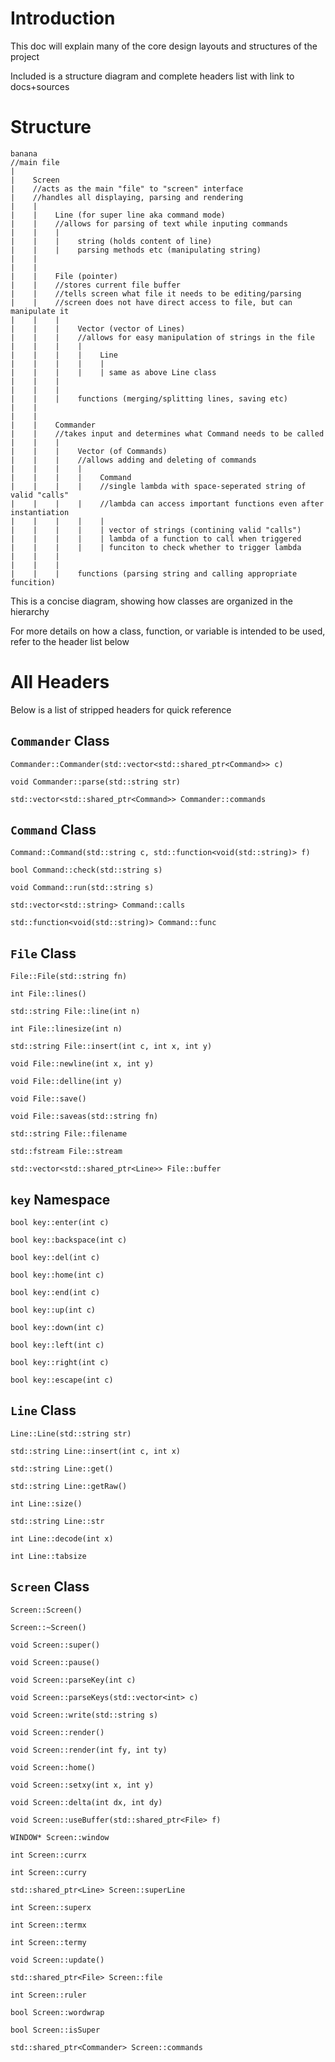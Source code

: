 # Introduction

This doc will explain many of the core design layouts and structures of the project

Included is a structure diagram and complete headers list with link to docs+sources

# Structure

```
banana
//main file
|
|    Screen
|    //acts as the main "file" to "screen" interface
|    //handles all displaying, parsing and rendering
|    |
|    |    Line (for super line aka command mode)
|    |    //allows for parsing of text while inputing commands
|    |    |
|    |    |    string (holds content of line)
|    |    |    parsing methods etc (manipulating string)
|    |
|    |
|    |    File (pointer)
|    |    //stores current file buffer
|    |    //tells screen what file it needs to be editing/parsing
|    |    //screen does not have direct access to file, but can manipulate it
|    |    |
|    |    |    Vector (vector of Lines)
|    |    |    //allows for easy manipulation of strings in the file
|    |    |    |
|    |    |    |    Line
|    |    |    |    |
|    |    |    |    | same as above Line class
|    |    |
|    |    |
|    |    |    functions (merging/splitting lines, saving etc)
|    |
|    |
|    |    Commander
|    |    //takes input and determines what Command needs to be called
|    |    |
|    |    |    Vector (of Commands)
|    |    |    //allows adding and deleting of commands
|    |    |    |
|    |    |    |    Command
|    |    |    |    //single lambda with space-seperated string of valid "calls"
|    |    |    |    //lambda can access important functions even after instantiation
|    |    |    |    |
|    |    |    |    | vector of strings (contining valid "calls")
|    |    |    |    | lambda of a function to call when triggered
|    |    |    |    | funciton to check whether to trigger lambda
|    |    |
|    |    |
|    |    |    functions (parsing string and calling appropriate funcition)
```

This is a concise diagram, showing how classes are organized in the hierarchy

For more details on how a class, function, or variable is intended to be used, refer to the header list below

# All Headers

Below is a list of stripped headers for quick reference

## `Commander` Class

`Commander::Commander(std::vector<std::shared_ptr<Command>> c)`

`void Commander::parse(std::string str)`

`std::vector<std::shared_ptr<Command>> Commander::commands`

## `Command` Class

`Command::Command(std::string c, std::function<void(std::string)> f)`

`bool Command::check(std::string s)`

`void Command::run(std::string s)`

`std::vector<std::string> Command::calls`

`std::function<void(std::string)> Command::func`

## `File` Class

`File::File(std::string fn)`

`int File::lines()`

`std::string File::line(int n)`

`int File::linesize(int n)`

`std::string File::insert(int c, int x, int y)`

`void File::newline(int x, int y)`

`void File::delline(int y)`

`void File::save()`

`void File::saveas(std::string fn)`

`std::string File::filename`

`std::fstream File::stream`

`std::vector<std::shared_ptr<Line>> File::buffer`

## `key` Namespace

`bool key::enter(int c)`

`bool key::backspace(int c)`

`bool key::del(int c)`

`bool key::home(int c)`

`bool key::end(int c)`

`bool key::up(int c)`

`bool key::down(int c)`

`bool key::left(int c)`

`bool key::right(int c)`

`bool key::escape(int c)`

## `Line` Class

`Line::Line(std::string str)`

`std::string Line::insert(int c, int x)`

`std::string Line::get()`

`std::string Line::getRaw()`

`int Line::size()`

`std::string Line::str`

`int Line::decode(int x)`

`int Line::tabsize`

## `Screen` Class

`Screen::Screen()`

`Screen::~Screen()`

`void Screen::super()`

`void Screen::pause()`

`void Screen::parseKey(int c)`

`void Screen::parseKeys(std::vector<int> c)`

`void Screen::write(std::string s)`

`void Screen::render()`

`void Screen::render(int fy, int ty)`

`void Screen::home()`

`void Screen::setxy(int x, int y)`

`void Screen::delta(int dx, int dy)`

`void Screen::useBuffer(std::shared_ptr<File> f)`

`WINDOW* Screen::window`

`int Screen::currx`

`int Screen::curry`

`std::shared_ptr<Line> Screen::superLine`

`int Screen::superx`

`int Screen::termx`

`int Screen::termy`

`void Screen::update()`

`std::shared_ptr<File> Screen::file`

`int Screen::ruler`

`bool Screen::wordwrap`

`bool Screen::isSuper`

`std::shared_ptr<Commander> Screen::commands`